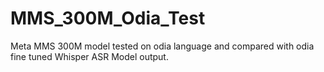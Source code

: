 # MMS_300M_Odia_Test
Meta MMS 300M model tested on odia language and compared with odia fine tuned Whisper ASR Model output. 
